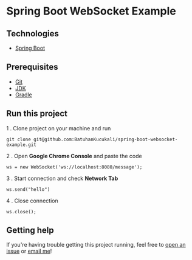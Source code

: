 # Spring Boot WebSocket Example #

## Technologies ##
* [Spring Boot](https://spring.io/)

## Prerequisites ##
* [Git](https://git-scm.com/book/en/v2/Getting-Started-Installing-Git)
* [JDK](https://www.java.com/en/download/)
* [Gradle](https://gradle.org/)

## Run this project ##
1 . Clone project on your machine and run
```
git clone git@github.com:BatuhanKucukali/spring-boot-websocket-example.git
```
2 . Open **Google Chrome Console** and paste the code
```
ws = new WebSocket('ws://localhost:8080/message');
```
3 . Start connection and check **Network Tab**
```
ws.send("hello")
```
4 . Close connection
```
ws.close();
```

## Getting help ##

If you're having trouble getting this project running, feel free to [open an issue](https://github.com/BatuhanKucukali/spring-boot-websocket-example/issues/new) or [email me](mailto:mail@batuhankucukali.com)!
